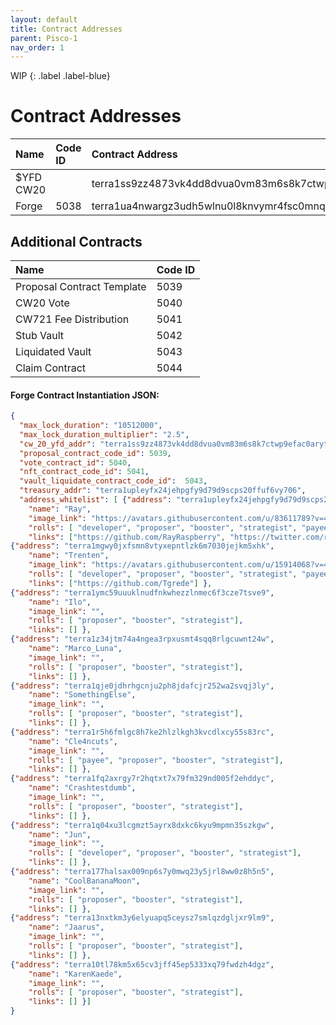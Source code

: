 ```yaml
---
layout: default
title: Contract Addresses
parent: Pisco-1
nav_order: 1
---
```


WIP
{: .label .label-blue}

# Contract Addresses

| Name        | Code ID | Contract Address |
|:-------------|:------------------|:---------|
| $YFD CW20             | | terra1ss9zz4873vk4dd8dvua0vm83m6s8k7ctwp9efac0arytn6jthfgsy2d4a9  |
| Forge   | 5038 | terra1ua4nwargz3udh5wlnu0l8knvymr4fsc0mnq426qz442f93zjrw5s63jcst  |

## Additional Contracts

| Name        | Code ID | 
|:-------------|:------------------|
| Proposal Contract Template  | 5039  |
| CW20 Vote  | 5040  |
| CW721 Fee Distribution  | 5041  |
| Stub Vault  | 5042  |
| Liquidated Vault  | 5043  |
| Claim Contract  | 5044  |


#### Forge Contract Instantiation JSON:

```json
{
  "max_lock_duration": "10512000",
  "max_lock_duration_multiplier": "2.5",
  "cw_20_yfd_addr": "terra1ss9zz4873vk4dd8dvua0vm83m6s8k7ctwp9efac0arytn6jthfgsy2d4a9",
  "proposal_contract_code_id": 5039,
  "vote_contract_id": 5040,
  "nft_contract_code_id": 5041,
  "vault_liquidate_contract_code_id":  5043,
  "treasury_addr": "terra1upleyfx24jehpgfy9d79d9scps20ffuf6vy706",
  "address_whitelist": [ {"address": "terra1upleyfx24jehpgfy9d79d9scps20ffuf6vy706",
    "name": "Ray",
    "image_link": "https://avatars.githubusercontent.com/u/83611789?v=4",
    "rolls": [ "developer", "proposer", "booster", "strategist", "payee" ],
    "links": ["https://github.com/RayRaspberry", "https://twitter.com/rayraspberry1"] },
{"address": "terra1mgwy0jxfsmn8vtyxepntlzk6m7030jejkm5xhk",
    "name": "Trenten",
    "image_link": "https://avatars.githubusercontent.com/u/15914068?v=4",
    "rolls": [ "developer", "proposer", "booster", "strategist", "payee" ],
    "links": ["https://github.com/Tgrede"] },
{"address": "terra1ymc59uuuklnudfnkwhezzlnmec6f3cze7tsve9",
    "name": "Ilo",
    "image_link": "",
    "rolls": [ "proposer", "booster", "strategist"],
    "links": [] },
{"address": "terra1z34jtm74a4ngea3rpxusmt4sqq8rlgcuwnt24w",
    "name": "Marco_Luna",
    "image_link": "",
    "rolls": [ "proposer", "booster", "strategist"],
    "links": [] },
{"address": "terra1qje0jdhrhgcnju2ph8jdafcjr252wa2svqj3ly",
    "name": "SomethingElse",
    "image_link": "",
    "rolls": [ "proposer", "booster", "strategist"],
    "links": [] },
{"address": "terra1r5h6fmlgc8h7ke2hlzlkgh3kvcdlxcy55s83rc",
    "name": "Cle4ncuts",
    "image_link": "",
    "rolls": [ "payee", "proposer", "booster", "strategist"],
    "links": [] },
{"address": "terra1fq2axrgy7r2hqtxt7x79fm329nd005f2ehddyc",
    "name": "Crashtestdumb",
    "image_link": "",
    "rolls": [ "proposer", "booster", "strategist"],
    "links": [] },
{"address": "terra1q04xu3lcgmzt5ayrx8dxkc6kyu9mpmn35szkgw",
    "name": "Jun",
    "image_link": "",
    "rolls": [ "developer", "proposer", "booster", "strategist"],
    "links": [] },
{"address": "terra177halsax009np6s7y0mwq23y5jrl8ww0z8h5n5",
    "name": "CoolBananaMoon",
    "image_link": "",
    "rolls": [ "proposer", "booster", "strategist"],
    "links": [] },
{"address": "terra13nxtkm3y6elyuapq5ceysz7smlqzdgljxr9lm9",
    "name": "Jaarus",
    "image_link": "",
    "rolls": [ "proposer", "booster", "strategist"],
    "links": [] },
{"address": "terra10tl78km5x65cv3jff45ep5333xq79fwdzh4dgz",
    "name": "KarenKaede",
    "image_link": "",
    "rolls": [ "proposer", "booster", "strategist"],
    "links": [] }]
}
```
